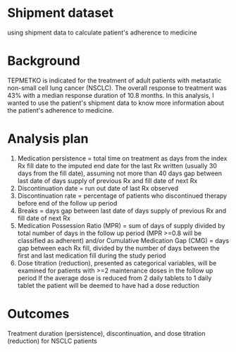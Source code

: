 # Shipment dataset
using shipment data to calculate patient's adherence to medicine
# Background
TEPMETKO is indicated for the treatment of adult patients with metastatic non-small cell lung cancer (NSCLC). 
The overall response to treatment was 43% with a median response duration of 10.8 months. 
In this analysis, I wanted to use the patient's shipment data to know more information about the patient's adherence to medicine.
# Analysis plan
1. Medication persistence = total time on treatment as days from the index Rx fill date to the imputed end date for the last Rx written 
(usually 30 days from the fill date), assuming not more than 40 days gap between last date of days supply of previous Rx and fill date of next Rx
2. Discontinuation date = run out date of last Rx observed
3. Discontinuation rate = percentage of patients who discontinued therapy before end of the follow up period
4. Breaks = days gap between last date of days supply of previous Rx and fill date of next Rx
5. Medication Possession Ratio (MPR) = sum of days of supply divided by total number of days in the follow up period (MPR >=0.8 will be classified as adherent) and/or 
Cumulative Medication Gap (CMG) = days gap between each Rx fill, divided by the number of days between the first and last medication fill during the study period
6. Dose titration (reduction), presented as categorical variables, will be examined for patients with >=2 maintenance doses in the follow up period
If the average dose is reduced from 2 daily tablets to 1 daily tablet the patient will be deemed to have had a dose reduction


   

# Outcomes
Treatment duration (persistence), discontinuation, and dose titration (reduction) for NSCLC patients 
